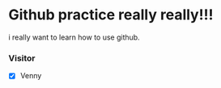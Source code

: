 # Github practice really really!!!

i really want to learn how to use github.

### Visitor

- [x] Venny
